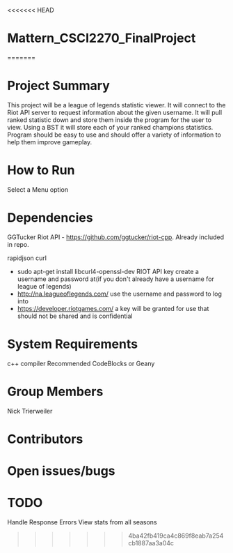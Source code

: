 <<<<<<< HEAD
# Mattern_CSCI2270_FinalProject
=======
# Project Summary
This project will be a league of legends statistic viewer. It will connect to the Riot API server to request information about the given username. It will pull ranked statistic down and store them inside the program for the user to view. Using a BST it will store each of your ranked champions statistics.
Program should be easy to use and should offer a variety of information to help them improve gameplay.

# How to Run
Select a Menu option
# Dependencies
GGTucker Riot API - https://github.com/ggtucker/riot-cpp. Already included in repo.

rapidjson
curl
 - sudo apt-get install libcurl4-openssl-dev
RIOT API key
  create a username and password at(if you don't already have a username for league of legends)
  - http://na.leagueoflegends.com/
  use the username and password to log into 
  - https://developer.riotgames.com/
  a key will be granted for use that should not be shared and is confidential
  
# System Requirements
c++ compiler
Recommended CodeBlocks or Geany
# Group Members
Nick Trierweiler

# Contributors

# Open issues/bugs


# TODO
Handle Response Errors
View stats from all seasons


>>>>>>> 4ba42fb419ca4c869f8eab7a254cb1887aa3a04c
